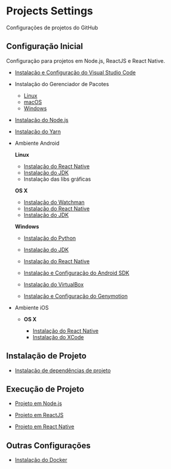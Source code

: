 # Projects Settings

Configurações de projetos do GitHub

## Configuração Inicial

Configuração para projetos em Node.js, ReactJS e React Native.

- [Instalação e Configuração do Visual Studio Code](code-editor/visual-studio-code/visual-studio-code.md)

- Instalação do Gerenciador de Pacotes

  - [Linux](package-manager/curl.md)
  - [macOS](package-manager/homebrew.md)
  - [Windows](package-manager/chocolatey.md)

- [Instalação do Node.js](nodejs/nodejs.md)

- [Instalação do Yarn](nodejs/package-manager/yarn.md)

- Ambiente Android

  **Linux**
  - [Instalação do React Native](nodejs/libs/react-native-cli.md)
  - [Instalação do JDK](sdk/java-development-kit.md)
  - Instalação das libs gráficas

  **OS X**
  - [Instalação do Watchman](watcher/watchmand.md)
  - [Instalação do React Native](nodejs/libs/react-native-cli.md)
  - [Instalação do JDK](sdk/java-development-kit.md)

  **Windows**
  - [Instalação do Python](programming-language/python.md)
  - [Instalação do JDK](sdk/java-development-kit.md)
  - [Instalação do React Native](nodejs/libs/react-native-cli.md)
  
  
  - [Instalação e Configuração do Android SDK](sdk/android-sdk.md)
  - [Instalação do VirtualBox](virtualization/virtualbox.md)
  - [Instalação e Configuração do Genymotion](virtualization/genymotion.md)

- Ambiente iOS

  - **OS X**

    - [Instalação do React Native](nodejs/libs/react-native-cli.md)
    - [Instalação do XCode](ide/xcode.md)

## Instalação de Projeto

- [Instalação de dependências de projeto](nodejs/nodejs.md)

## Execução de Projeto

- [Projeto em Node.js](nodejs/nodejs.md)

- [Projeto em ReactJS](nodejs/libs/create-react-app.md)

- [Projeto em React Native](nodejs/libs/react-native-cli.md)

## Outras Configurações

- [Instalação do Docker](virtualization/docker/docker.md)

